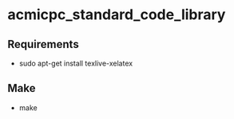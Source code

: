 # acmicpc_standard_code_library

## Requirements

* sudo apt-get install texlive-xelatex

## Make

* make
